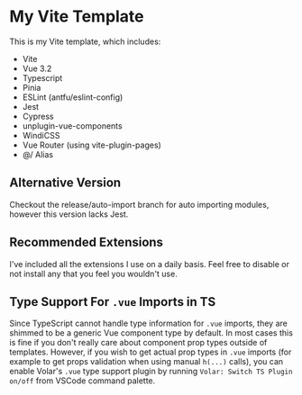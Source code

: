 # My Vite Template

This is my Vite template, which includes:

- Vite
- Vue 3.2
- Typescript
- Pinia
- ESLint (antfu/eslint-config)
- Jest
- Cypress
- unplugin-vue-components
- WindiCSS
- Vue Router (using vite-plugin-pages)
- @/ Alias

## Alternative Version

Checkout the release/auto-import branch for auto importing modules,
however this version lacks Jest.

## Recommended Extensions

I've included all the extensions I use on a daily basis. Feel free to disable
or not install any that you feel you wouldn't use.

## Type Support For `.vue` Imports in TS

Since TypeScript cannot handle type information for `.vue` imports, they are shimmed to be a generic Vue component type by default. In most cases this is fine if you don't really care about component prop types outside of templates. However, if you wish to get actual prop types in `.vue` imports (for example to get props validation when using manual `h(...)` calls), you can enable Volar's `.vue` type support plugin by running `Volar: Switch TS Plugin on/off` from VSCode command palette.
